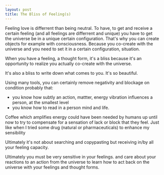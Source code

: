 ```yaml
---
layout: post
title: The Bliss of Feeling(s)
---
```


Feeling love is differrent than being neutral.
To have, to get and receive a certain feeling (and all feelings are differrent and unique) 
you have to get the universe be in a unique certain configuration.
That's why you can create objects for example with consciousness. 
Because you co-create with the universe and you need to set it in a certain configuration, situation.

When you have a feeling, a thought form, 
it's a bliss because it's an opportunity to realize you actually co-create with the universe.

It's also a bliss to write down what comes to you.
It's so beautiful.

Using many tools, you can certainly remove negativity and blockage on condition probably that:
- you know how subtly an action, mattter, energy vibration influences a person, at the smallest level
- you know how to read in a person mind and life.

Coffee which amplifies energy could have been needed by humans up until now to try 
to compensate for a sensation of lack or block that they feel.
Just like when I tried some drug (natural or pharmaceuticals)  to enhance my sensibility

Ultimately it's not about searching and copypasting but receiving in/by all your feeling capacity.

Ultimately you must be very sensitive in your feelings. 
and care about your reactions to an action from the universe to learn how to act back on the universe 
with your feelings and thought forms.
